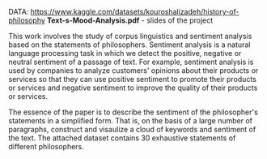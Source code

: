 DATA: https://www.kaggle.com/datasets/kouroshalizadeh/history-of-philosophy
<b>Text-s-Mood-Analysis.pdf</b> - slides of the project


This work involves the study of corpus linguistics and sentiment analysis based on the statements of philosophers.
Sentiment analysis is a natural language processing task in which we detect the positive, negative or neutral sentiment of a passage of text. For example, sentiment analysis is used by companies to analyze customers' 
opinions about their products or services so that they can use positive sentiment to promote their products or services and negative sentiment to improve the quality of their products or services.

The essence of the paper is to describe the sentiment of the philosopher's statements in a simplified form. That is, on the basis of a large number of paragraphs, construct and visaulize a cloud of keywords and sentiment of the text.
The attached dataset contains 30 exhaustive statements of different philosophers.
